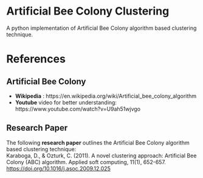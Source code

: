 # Artificial Bee Colony Clustering 
A python implementation of Artificial Bee Colony algorithm based clustering technique.

# References
## Artificial Bee Colony
<ul> 
  <li> <b>Wikipedia</b> : https://en.wikipedia.org/wiki/Artificial_bee_colony_algorithm </li>
  <li> <b>Youtube</b> video for better understanding: https://www.youtube.com/watch?v=U9ah51wjvgo </li>
</ul>

## Research Paper 
The following <b>research paper</b> outlines the Artificial Bee Colony algorithm based clustering technique: <br/>
Karaboga, D., & Ozturk, C. (2011). A novel clustering approach: Artificial Bee Colony (ABC) algorithm. Applied soft computing, 11(1), 652-657. https://doi.org/10.1016/j.asoc.2009.12.025
